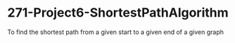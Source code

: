 # 271-Project6-ShortestPathAlgorithm
To find the shortest path from a given start to a given end of a given graph
